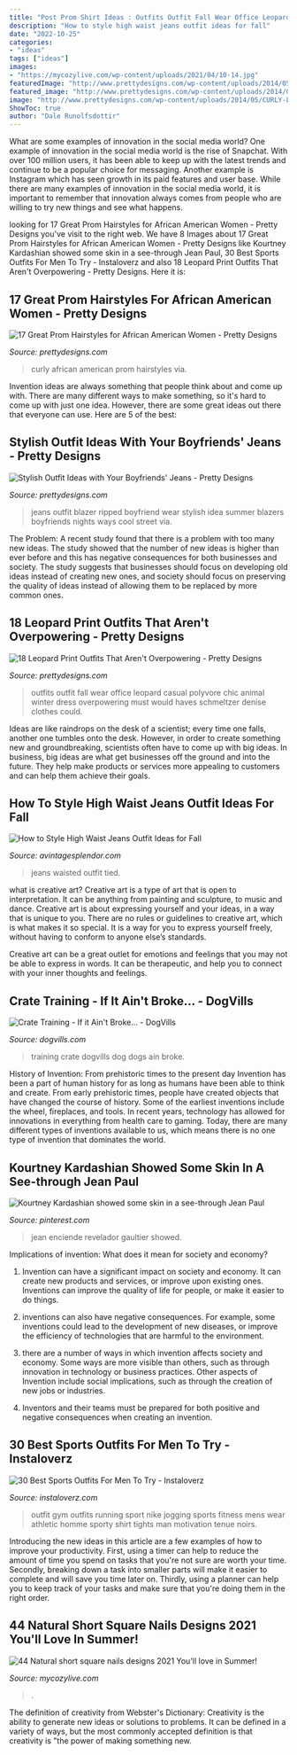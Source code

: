 ```yaml
---
title: "Post Prom Shirt Ideas : Outfits Outfit Fall Wear Office Leopard Casual Polyvore Chic Animal Winter Dress Overpowering Must Would Haves Schmeltzer Denise Clothes Could"
description: "How to style high waist jeans outfit ideas for fall"
date: "2022-10-25"
categories:
- "ideas"
tags: ["ideas"]
images:
- "https://mycozylive.com/wp-content/uploads/2021/04/10-14.jpg"
featuredImage: "http://www.prettydesigns.com/wp-content/uploads/2014/05/CURLY-LOVE.jpg"
featured_image: "http://www.prettydesigns.com/wp-content/uploads/2014/05/CURLY-LOVE.jpg"
image: "http://www.prettydesigns.com/wp-content/uploads/2014/05/CURLY-LOVE.jpg"
ShowToc: true
author: "Dale Runolfsdottir"
---
```



What are some examples of innovation in the social media world?
One example of innovation in the social media world is the rise of Snapchat. With over 100 million users, it has been able to keep up with the latest trends and continue to be a popular choice for messaging. Another example is Instagram which has seen growth in its paid features and user base. While there are many examples of innovation in the social media world, it is important to remember that innovation always comes from people who are willing to try new things and see what happens.

	

		
looking for 17 Great Prom Hairstyles for African American Women - Pretty Designs you've visit to the right web. We have 8 Images about 17 Great Prom Hairstyles for African American Women - Pretty Designs like Kourtney Kardashian showed some skin in a see-through Jean Paul, 30 Best Sports Outfits For Men To Try - Instaloverz and also 18 Leopard Print Outfits That Aren&#039;t Overpowering - Pretty Designs. Here it is:
		
    
## 17 Great Prom Hairstyles For African American Women - Pretty Designs

<img loading=lazy src="http://www.prettydesigns.com/wp-content/uploads/2014/05/CURLY-LOVE.jpg" onerror="this.onerror=null;this.src='https://tse3.mm.bing.net/th?id=OIP.O0DPkoHzkDDKt_9JCo3RnQHaKM&amp;pid=15.1';" alt="17 Great Prom Hairstyles for African American Women - Pretty Designs">

_Source: prettydesigns.com_

>curly african american prom hairstyles via. 

	

Invention ideas are always something that people think about and come up with. There are many different ways to make something, so it's hard to come up with just one idea. However, there are some great ideas out there that everyone can use. Here are 5 of the best: 

    
## Stylish Outfit Ideas With Your Boyfriends&#039; Jeans - Pretty Designs

<img loading=lazy src="https://www.prettydesigns.com/wp-content/uploads/2014/08/Ripped-Jeans-and-White-Blazer-Outfit-Idea.jpg" onerror="this.onerror=null;this.src='https://tse4.mm.bing.net/th?id=OIP.ySw68U_S053CDdusis8vrwHaK7&amp;pid=15.1';" alt="Stylish Outfit Ideas with Your Boyfriends&#039; Jeans - Pretty Designs">

_Source: prettydesigns.com_

>jeans outfit blazer ripped boyfriend wear stylish idea summer blazers boyfriends nights ways cool street via. 

	

The Problem:
A recent study found that there is a problem with too many new ideas. The study showed that the number of new ideas is higher than ever before and this has negative consequences for both businesses and society. The study suggests that businesses should focus on developing old ideas instead of creating new ones, and society should focus on preserving the quality of ideas instead of allowing them to be replaced by more common ones.

    
## 18 Leopard Print Outfits That Aren&#039;t Overpowering - Pretty Designs

<img loading=lazy src="http://www.prettydesigns.com/wp-content/uploads/2017/01/18-leopard-print-outfits-that-arent-overpowering.jpg" onerror="this.onerror=null;this.src='https://tse3.mm.bing.net/th?id=OIP.T2QtcIfI_9uLE8wPI5I6iQHaLT&amp;pid=15.1';" alt="18 Leopard Print Outfits That Aren&#039;t Overpowering - Pretty Designs">

_Source: prettydesigns.com_

>outfits outfit fall wear office leopard casual polyvore chic animal winter dress overpowering must would haves schmeltzer denise clothes could. 

	

Ideas are like raindrops on the desk of a scientist; every time one falls, another one tumbles onto the desk. However, in order to create something new and groundbreaking, scientists often have to come up with big ideas. In business, big ideas are what get businesses off the ground and into the future. They help make products or services more appealing to customers and can help them achieve their goals.

    
## How To Style High Waist Jeans Outfit Ideas For Fall

<img loading=lazy src="https://www.avintagesplendor.com/wp-content/uploads/2017/08/charles-angels-jeans-5855.jpg" onerror="this.onerror=null;this.src='https://tse3.mm.bing.net/th?id=OIP.sMtC5BO2jBng_d1AO2fRawHaLH&amp;pid=15.1';" alt="How to Style High Waist Jeans Outfit Ideas for Fall">

_Source: avintagesplendor.com_

>jeans waisted outfit tied. 

	

what is creative art?
Creative art is a type of art that is open to interpretation. It can be anything from painting and sculpture, to music and dance. Creative art is about expressing yourself and your ideas, in a way that is unique to you.
There are no rules or guidelines to creative art, which is what makes it so special. It is a way for you to express yourself freely, without having to conform to anyone else’s standards.

Creative art can be a great outlet for emotions and feelings that you may not be able to express in words. It can be therapeutic, and help you to connect with your inner thoughts and feelings.

    
## Crate Training - If It Ain&#039;t Broke... - DogVills

<img loading=lazy src="https://www.dogvills.com/wp-content/uploads/2016/01/crate-training-703x1024.jpg" onerror="this.onerror=null;this.src='https://tse4.mm.bing.net/th?id=OIP.-tO6LlyWWJdCzbGLtkqVcgHaKy&amp;pid=15.1';" alt="Crate Training - If it Ain&#039;t Broke... - DogVills">

_Source: dogvills.com_

>training crate dogvills dog dogs ain broke. 

	

History of Invention: From prehistoric times to the present day
Invention has been a part of human history for as long as humans have been able to think and create. From early prehistoric times, people have created objects that have changed the course of history. Some of the earliest inventions include the wheel, fireplaces, and tools. In recent years, technology has allowed for innovations in everything from health care to gaming. Today, there are many different types of inventions available to us, which means there is no one type of invention that dominates the world.

    
## Kourtney Kardashian Showed Some Skin In A See-through Jean Paul

<img loading=lazy src="https://i.pinimg.com/736x/a3/82/dc/a382dc50be646819381fcdd94228bc0d.jpg" onerror="this.onerror=null;this.src='https://tse1.mm.bing.net/th?id=OIP.1YDu3v3mQkGA57l2ShJDUQHaO0&amp;pid=15.1';" alt="Kourtney Kardashian showed some skin in a see-through Jean Paul">

_Source: pinterest.com_

>jean enciende revelador gaultier showed. 

	

Implications of invention: What does it mean for society and economy?
1. Invention can have a significant impact on society and economy. It can create new products and services, or improve upon existing ones. Inventions can improve the quality of life for people, or make it easier to do things.
2. inventions can also have negative consequences. For example, some inventions could lead to the development of new diseases, or improve the efficiency of technologies that are harmful to the environment.

3. there are a number of ways in which invention affects society and economy. Some ways are more visible than others, such as through innovation in technology or business practices. Other aspects of Invention include social implications, such as through the creation of new jobs or industries.

4. Inventors and their teams must be prepared for both positive and negative consequences when creating an invention.

    
## 30 Best Sports Outfits For Men To Try - Instaloverz

<img loading=lazy src="http://www.instaloverz.com/wp-content/uploads/2017/04/26.-Sports-Outfits.jpg" onerror="this.onerror=null;this.src='https://tse4.mm.bing.net/th?id=OIP.GU9beSTO5hoGtHRbT2PUSADMEy&amp;pid=15.1';" alt="30 Best Sports Outfits For Men To Try - Instaloverz">

_Source: instaloverz.com_

>outfit gym outfits running sport nike jogging sports fitness mens wear athletic homme sporty shirt tights man motivation tenue noirs. 

	

Introducing the new ideas in this article are a few examples of how to improve your productivity. First, using a timer can help to reduce the amount of time you spend on tasks that you're not sure are worth your time. Secondly, breaking down a task into smaller parts will make it easier to complete and will save you time later on. Thirdly, using a planner can help you to keep track of your tasks and make sure that you're doing them in the right order.

    
## 44 Natural Short Square Nails Designs 2021 You&#039;ll Love In Summer!

<img loading=lazy src="https://mycozylive.com/wp-content/uploads/2021/04/10-14.jpg" onerror="this.onerror=null;this.src='https://tse3.mm.bing.net/th?id=OIP.oL2N7wbE0A7XTJWnuz4CiAHaLH&amp;pid=15.1';" alt="44 Natural short square nails designs 2021 You&#039;ll love in Summer!">

_Source: mycozylive.com_

>. 

	

The definition of creativity from Webster's Dictionary:
Creativity is the ability to generate new ideas or solutions to problems. It can be defined in a variety of ways, but the most commonly accepted definition is that creativity is "the power of making something new.

